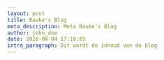 ```yaml
---
layout: post
title: Bauke's Blog
meta_description: Meta Bauke's Blog
author: john_doe
date: 2020-08-04 17:18:03
intro_paragraph: Dit wordt de inhoud van de blog
---
```

